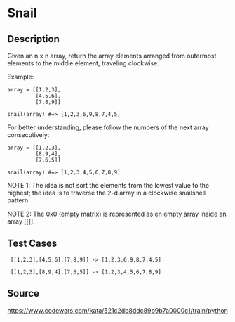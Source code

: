 # Snail

## Description 

Given an n x n array, return the array elements arranged from outermost elements to the middle element, traveling clockwise.

Example:

    array = [[1,2,3],
             [4,5,6],
             [7,8,9]]
             
    snail(array) #=> [1,2,3,6,9,8,7,4,5]

For better understanding, please follow the numbers of the next array consecutively:

    array = [[1,2,3],
             [8,9,4],
             [7,6,5]]
             
    snail(array) #=> [1,2,3,4,5,6,7,8,9]
    
NOTE 1: The idea is not sort the elements from the lowest value to the highest; the idea is to traverse the 2-d array in a clockwise snailshell pattern.

NOTE 2: The 0x0 (empty matrix) is represented as en empty array inside an array [[]].

## Test Cases

     [[1,2,3],[4,5,6],[7,8,9]] -> [1,2,3,6,9,8,7,4,5]
     
     [[1,2,3],[8,9,4],[7,6,5]] -> [1,2,3,4,5,6,7,8,9]

## Source
https://www.codewars.com/kata/521c2db8ddc89b9b7a0000c1/train/python
